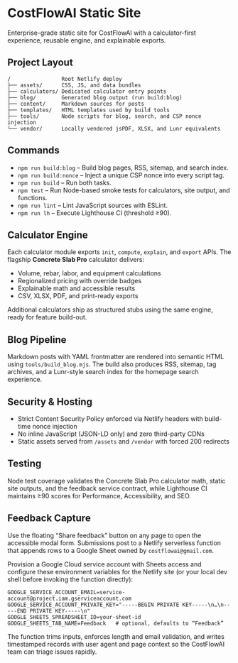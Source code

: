 # CostFlowAI Static Site

Enterprise-grade static site for CostFlowAI with a calculator-first experience, reusable engine, and explainable exports.

## Project Layout

```
/                Root Netlify deploy
├── assets/      CSS, JS, and data bundles
├── calculators/ Dedicated calculator entry points
├── blog/        Generated blog output (run build:blog)
├── content/     Markdown sources for posts
├── templates/   HTML templates used by build tools
├── tools/       Node scripts for blog, search, and CSP nonce injection
└── vendor/      Locally vendored jsPDF, XLSX, and Lunr equivalents
```

## Commands

- `npm run build:blog` – Build blog pages, RSS, sitemap, and search index.
- `npm run build:nonce` – Inject a unique CSP nonce into every script tag.
- `npm run build` – Run both tasks.
- `npm test` – Run Node-based smoke tests for calculators, site output, and functions.
- `npm run lint` – Lint JavaScript sources with ESLint.
- `npm run lh` – Execute Lighthouse CI (threshold ≥90).

## Calculator Engine

Each calculator module exports `init`, `compute`, `explain`, and `export` APIs. The flagship **Concrete Slab Pro** calculator delivers:

- Volume, rebar, labor, and equipment calculations
- Regionalized pricing with override badges
- Explainable math and accessible results
- CSV, XLSX, PDF, and print-ready exports

Additional calculators ship as structured stubs using the same engine, ready for feature build-out.

## Blog Pipeline

Markdown posts with YAML frontmatter are rendered into semantic HTML using `tools/build_blog.mjs`. The build also produces RSS, sitemap, tag archives, and a Lunr-style search index for the homepage search experience.

## Security & Hosting

- Strict Content Security Policy enforced via Netlify headers with build-time nonce injection
- No inline JavaScript (JSON-LD only) and zero third-party CDNs
- Static assets served from `/assets` and `/vendor` with forced 200 redirects

## Testing

Node test coverage validates the Concrete Slab Pro calculator math, static site outputs, and the feedback service contract, while Lighthouse CI maintains ≥90 scores for Performance, Accessibility, and SEO.

## Feedback Capture

Use the floating “Share feedback” button on any page to open the accessible modal form. Submissions post to a Netlify serverless function that appends rows to a Google Sheet owned by `costflowai@gmail.com`.

Provision a Google Cloud service account with Sheets access and configure these environment variables for the Netlify site (or your local dev shell before invoking the function directly):

```
GOOGLE_SERVICE_ACCOUNT_EMAIL=service-account@project.iam.gserviceaccount.com
GOOGLE_SERVICE_ACCOUNT_PRIVATE_KEY="-----BEGIN PRIVATE KEY-----\n…\n-----END PRIVATE KEY-----\n"
GOOGLE_SHEETS_SPREADSHEET_ID=your-sheet-id
GOOGLE_SHEETS_TAB_NAME=Feedback   # optional, defaults to “Feedback”
```

The function trims inputs, enforces length and email validation, and writes timestamped records with user agent and page context so the CostFlowAI team can triage issues rapidly.
